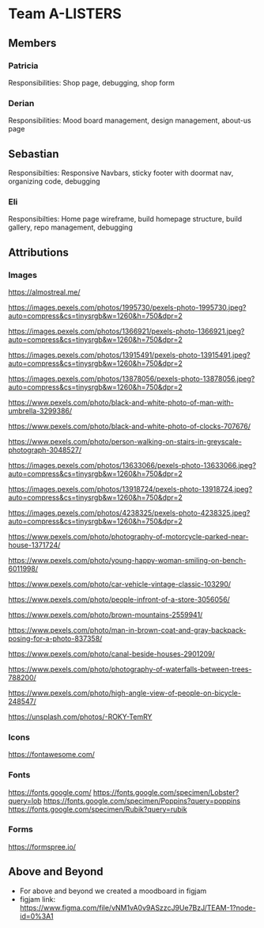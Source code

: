 # Team A-LISTERS

## Members

### Patricia

Responsibilities: Shop page, debugging, shop form

### Derian

Responsibilities: Mood board management, design management, about-us page

## Sebastian

Responsibilties: Responsive Navbars, sticky footer with doormat nav, organizing code, debugging

### Eli

Responsibilties: Home page wireframe, build homepage structure, build gallery, repo management, debugging

## Attributions

### Images

https://almostreal.me/

https://images.pexels.com/photos/1995730/pexels-photo-1995730.jpeg?auto=compress&cs=tinysrgb&w=1260&h=750&dpr=2

https://images.pexels.com/photos/1366921/pexels-photo-1366921.jpeg?auto=compress&cs=tinysrgb&w=1260&h=750&dpr=2

https://images.pexels.com/photos/13915491/pexels-photo-13915491.jpeg?auto=compress&cs=tinysrgb&w=1260&h=750&dpr=2

https://images.pexels.com/photos/13878056/pexels-photo-13878056.jpeg?auto=compress&cs=tinysrgb&w=1260&h=750&dpr=2

https://www.pexels.com/photo/black-and-white-photo-of-man-with-umbrella-3299386/

https://www.pexels.com/photo/black-and-white-photo-of-clocks-707676/

https://www.pexels.com/photo/person-walking-on-stairs-in-greyscale-photograph-3048527/

https://images.pexels.com/photos/13633066/pexels-photo-13633066.jpeg?auto=compress&cs=tinysrgb&w=1260&h=750&dpr=2

https://images.pexels.com/photos/13918724/pexels-photo-13918724.jpeg?auto=compress&cs=tinysrgb&w=1260&h=750&dpr=2

https://images.pexels.com/photos/4238325/pexels-photo-4238325.jpeg?auto=compress&cs=tinysrgb&w=1260&h=750&dpr=2

https://www.pexels.com/photo/photography-of-motorcycle-parked-near-house-1371724/

https://www.pexels.com/photo/young-happy-woman-smiling-on-bench-6011998/

https://www.pexels.com/photo/car-vehicle-vintage-classic-103290/

https://www.pexels.com/photo/people-infront-of-a-store-3056056/

https://www.pexels.com/photo/brown-mountains-2559941/

https://www.pexels.com/photo/man-in-brown-coat-and-gray-backpack-posing-for-a-photo-837358/

https://www.pexels.com/photo/canal-beside-houses-2901209/

https://www.pexels.com/photo/photography-of-waterfalls-between-trees-788200/

https://www.pexels.com/photo/high-angle-view-of-people-on-bicycle-248547/

https://unsplash.com/photos/-ROKY-TemRY

### Icons

https://fontawesome.com/

### Fonts

https://fonts.google.com/
https://fonts.google.com/specimen/Lobster?query=lob
https://fonts.google.com/specimen/Poppins?query=poppins
https://fonts.google.com/specimen/Rubik?query=rubik

### Forms

https://formspree.io/


## Above and Beyond

- For above and beyond we created a moodboard in figjam
- figjam link: https://www.figma.com/file/vNM1vA0v9ASzzcJ9Ue7BzJ/TEAM-1?node-id=0%3A1
